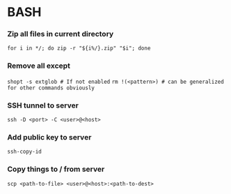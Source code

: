 # BASH
### Zip all files in current directory
`for i in */; do zip -r "${i%/}.zip" "$i"; done`

### Remove all except <pattern>
`shopt -s extglob # If not enabled`
`rm !(<pattern>) # can be generalized for other commands obviously`

### SSH tunnel to server
`ssh -D <port> -C <user>@<host>`

### Add public key to server
`ssh-copy-id`

### Copy things to / from server
`scp <path-to-file> <user>@<host>:<path-to-dest>`
